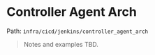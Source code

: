 # Controller Agent Arch

Path: `infra/cicd/jenkins/controller_agent_arch`

> Notes and examples TBD.
